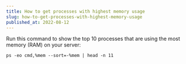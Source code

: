 ```yaml
---
title: How to get processes with highest memory usage
slug: how-to-get-processes-with-highest-memory-usage
published_at: 2022-08-12
---
```


Run this command to show the top 10 processes that are using the most memory (RAM) on your server:

`ps -eo cmd,%mem --sort=-%mem | head -n 11`
